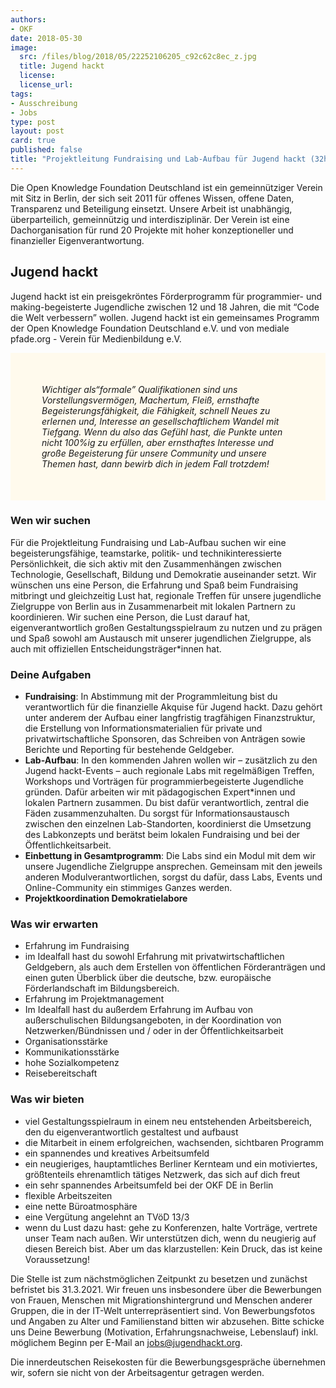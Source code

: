 ```yaml
---
authors: 
- OKF
date: 2018-05-30
image:
  src: /files/blog/2018/05/22252106205_c92c62c8ec_z.jpg
  title: Jugend hackt 
  license: 
  license_url: 
tags:
- Ausschreibung
- Jobs
type: post
layout: post
card: true
published: false
title: "Projektleitung Fundraising und Lab-Aufbau für Jugend hackt (32h)"
---
```


Die Open Knowledge Foundation Deutschland ist ein gemeinnütziger Verein mit Sitz in Berlin, der sich seit 2011 für offenes 
Wissen, offene Daten, Transparenz und Beteiligung einsetzt. Unsere Arbeit ist unabhängig, überparteilich, gemeinnützig und 
interdisziplinär. Der Verein ist eine Dachorganisation für rund 20 Projekte mit hoher konzeptioneller und finanzieller 
Eigenverantwortung. 

## Jugend hackt
Jugend hackt ist ein preisgekröntes Förderprogramm für programmier- und making-begeisterte Jugendliche zwischen 12 und 18 Jahren, die mit “Code die Welt verbessern” wollen. Jugend hackt ist ein gemeinsames Programm der Open Knowledge Foundation Deutschland e.V. und von mediale pfade.org - Verein für Medienbildung e.V.

<p style="background-color: #fffaed; padding: 50px;">
   <i>Wichtiger als“formale” Qualifikationen sind uns Vorstellungsvermögen, Machertum, Fleiß, ernsthafte Begeisterungsfähigkeit, die Fähigkeit, schnell Neues zu erlernen und, Interesse an gesellschaftlichem Wandel mit Tiefgang. Wenn du also das Gefühl hast, die Punkte unten nicht 100%ig zu erfüllen, aber ernsthaftes Interesse und große Begeisterung für unsere Community und unsere Themen hast, dann bewirb dich in jedem Fall trotzdem!</i>
</p>

### Wen wir suchen
Für die Projektleitung Fundraising und Lab-Aufbau suchen wir eine begeisterungsfähige, teamstarke, politik- und technikinteressierte Persönlichkeit, die sich aktiv mit den Zusammenhängen zwischen Technologie, Gesellschaft, Bildung und Demokratie auseinander setzt. Wir wünschen uns eine Person, die Erfahrung und Spaß beim Fundraising mitbringt und gleichzeitig Lust hat, regionale Treffen für unsere jugendliche Zielgruppe von Berlin aus in Zusammenarbeit mit lokalen Partnern zu koordinieren. Wir suchen eine Person, die Lust darauf hat, eigenverantwortlich großen Gestaltungsspielraum zu nutzen und zu prägen und Spaß sowohl am Austausch mit unserer jugendlichen Zielgruppe, als auch mit offiziellen Entscheidungsträger*innen hat.

### Deine Aufgaben
* <b>Fundraising</b>: In Abstimmung mit der Programmleitung bist du verantwortlich für die finanzielle Akquise für Jugend hackt. Dazu gehört unter anderem der Aufbau einer langfristig tragfähigen Finanzstruktur, die Erstellung von Informationsmaterialien für private und privatwirtschaftliche Sponsoren, das Schreiben von Anträgen sowie Berichte und Reporting für bestehende Geldgeber.
* <b>Lab-Aufbau</b>: In den kommenden Jahren wollen wir – zusätzlich zu den Jugend hackt-Events – auch regionale Labs mit regelmäßigen Treffen, Workshops und Vorträgen für programmierbegeisterte Jugendliche gründen. Dafür arbeiten wir mit pädagogischen Expert*innen und lokalen Partnern zusammen. Du bist dafür verantwortlich, zentral die Fäden zusammenzuhalten. Du sorgst für Informationsaustausch zwischen den einzelnen Lab-Standorten, koordinierst die Umsetzung des Labkonzepts und berätst beim lokalen Fundraising und bei der Öffentlichkeitsarbeit. 
* <b>Einbettung in Gesamtprogramm</b>: Die Labs sind ein Modul mit dem wir unsere Jugendliche Zielgruppe ansprechen. Gemeinsam mit den jeweils anderen Modulverantwortlichen, sorgst du dafür, dass Labs, Events und Online-Community ein stimmiges Ganzes werden. 
* <b>Projektkoordination Demokratielabore</b>

### Was wir erwarten
* Erfahrung im Fundraising
* im Idealfall hast du sowohl Erfahrung mit privatwirtschaftlichen Geldgebern, als auch dem Erstellen von öffentlichen Förderanträgen und einen guten Überblick über die deutsche, bzw. europäische Förderlandschaft im Bildungsbereich. 
* Erfahrung im Projektmanagement
* Im Idealfall hast du außerdem Erfahrung im Aufbau von außerschulischen Bildungsangeboten, in der Koordination von Netzwerken/Bündnissen und / oder in der Öffentlichkeitsarbeit
* Organisationsstärke
* Kommunikationsstärke
* hohe Sozialkompetenz
* Reisebereitschaft     

### Was wir bieten
* viel Gestaltungsspielraum in einem neu entstehenden Arbeitsbereich, den du eigenverantwortlich gestaltest und aufbaust
* die Mitarbeit in einem erfolgreichen, wachsenden, sichtbaren Programm
* ein spannendes und kreatives Arbeitsumfeld
* ein neugieriges, hauptamtliches Berliner Kernteam und ein motiviertes, größtenteils ehrenamtlich tätiges Netzwerk, das sich auf dich freut
* ein sehr spannendes Arbeitsumfeld bei der OKF DE in Berlin
* flexible Arbeitszeiten
* eine nette Büroatmosphäre
* eine Vergütung angelehnt an TVöD 13/3
* wenn du Lust dazu hast: gehe zu Konferenzen, halte Vorträge, vertrete unser Team nach außen. Wir unterstützen dich, wenn du neugierig auf diesen Bereich bist. Aber um das klarzustellen: Kein Druck, das ist keine Voraussetzung!
    
Die Stelle ist zum nächstmöglichen Zeitpunkt zu besetzen und zunächst befristet bis 31.3.2021. Wir freuen uns insbesondere über die Bewerbungen von Frauen, Menschen mit Migrationshintergrund und Menschen anderer Gruppen, die in der IT-Welt unterrepräsentiert sind. Von Bewerbungsfotos und Angaben zu Alter und Familienstand bitten wir abzusehen.
Bitte schicke uns Deine Bewerbung (Motivation, Erfahrungsnachweise, Lebenslauf) inkl. möglichem Beginn per E-Mail an jobs@jugendhackt.org.

Die innerdeutschen Reisekosten für die Bewerbungsgespräche übernehmen wir, sofern sie nicht von der Arbeitsagentur getragen werden. 
